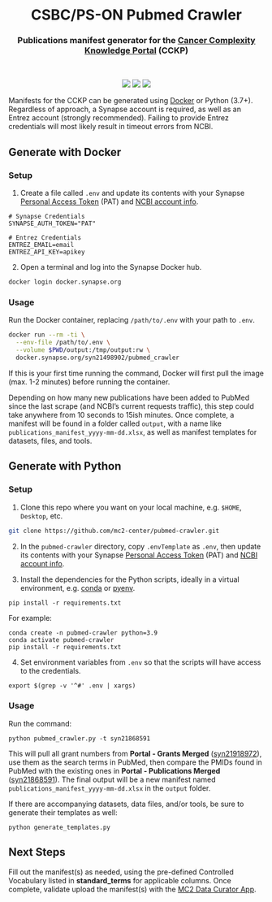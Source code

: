 <h1 align="center">
  CSBC/PS-ON Pubmed Crawler
</h1>

<h3 align="center">
  Publications manifest generator for the <a href="https://staging.cancercomplexity.synapse.org/" target="_blank">Cancer Complexity Knowledge Portal</a> (CCKP)
</h3>
<br/>

<p align="center">
  <img src="https://img.shields.io/maintenance/yes/2022?style=flat-square">
  <a href="https://github.com/mc2-center/pubmed-crawler/commits/main"><img src="https://img.shields.io/github/last-commit/mc2-center/pubmed-crawler?color=informational&style=flat-square"></a>
  <a href="https://github.com/mc2-center/pubmed-crawler/issues"><img src="https://img.shields.io/github/issues-raw/mc2-center/pubmed-crawler?color=important&style=flat-square"></a>
<p>

Manifests for the CCKP can be generated using [Docker] or Python (3.7+).
Regardless of approach, a Synapse account is required, as well as an Entrez
account (strongly recommended).  Failing to provide Entrez credentials will
most likely result in timeout errors from NCBI.

## Generate with Docker

### Setup

1. Create a file called `.env` and update its contents with your Synapse
[Personal Access Token] (PAT) and [NCBI account info].

```
# Synapse Credentials
SYNAPSE_AUTH_TOKEN="PAT"

# Entrez Credentials
ENTREZ_EMAIL=email
ENTREZ_API_KEY=apikey
```

2. Open a terminal and log into the Synapse Docker hub.

```
docker login docker.synapse.org
```

### Usage

Run the Docker container, replacing `/path/to/.env` with your path to `.env`.

```bash
docker run --rm -ti \
  --env-file /path/to/.env \
  --volume $PWD/output:/tmp/output:rw \
  docker.synapse.org/syn21498902/pubmed_crawler
```

If this is your first time running the command, Docker will first pull the image
(max. 1-2 minutes) before running the container.

Depending on how many new publications have been added to PubMed since the last
scrape (and NCBI’s current requests traffic), this step could take anywhere from
10 seconds to 15ish minutes.  Once complete, a manifest will be found in a folder
called `output`, with a name like `publications_manifest_yyyy-mm-dd.xlsx`, as
well as manifest templates for datasets, files, and tools.

## Generate with Python

### Setup

1. Clone this repo where you want on your local machine, e.g. `$HOME`,
`Desktop`, etc.

```bash
git clone https://github.com/mc2-center/pubmed-crawler.git
```

2. In the `pubmed-crawler` directory, copy `.envTemplate` as `.env`, then update
its contents with your Synapse [Personal Access Token] (PAT) and [NCBI account info].

3. Install the dependencies for the Python scripts, ideally in a virtual
environment, e.g. [conda] or [pyenv].

```
pip install -r requirements.txt
```

For example:
  
```
conda create -n pubmed-crawler python=3.9
conda activate pubmed-crawler
pip install -r requirements.txt
```
  
4. Set environment variables from `.env` so that the scripts will have access
to the credentials.

```
export $(grep -v '^#' .env | xargs)
```

### Usage

Run the command:

```
python pubmed_crawler.py -t syn21868591
```

This will pull all grant numbers from **Portal - Grants Merged** ([syn21918972]),
use them as the search terms in PubMed, then compare the PMIDs found in PubMed
with the existing ones in **Portal - Publications Merged** ([syn21868591]). The
final output will be a new manifest named `publications_manifest_yyyy-mm-dd.xlsx`
in the `output` folder.

If there are accompanying datasets, data files, and/or tools, be sure to generate
their templates as well:

```
python generate_templates.py
```

## Next Steps
Fill out the manifest(s) as needed, using the pre-defined Controlled Vocabulary
listed in **standard_terms** for applicable columns.  Once complete, validate
upload the manifest(s) with the [MC2 Data Curator App].

[Docker]: https://www.docker.com/get-started
[Personal Access Token]: https://www.synapse.org/#!PersonalAccessTokens:
[NCBI account info]: https://support.nlm.nih.gov/knowledgebase/article/KA-05317/en-us
[conda]: https://docs.conda.io/projects/conda/en/latest/user-guide/install/index.html
[pyenv]: https://github.com/pyenv/pyenv#getting-pyenv
[MC2 Data Curator App]: https://sagebio.shinyapps.io/csbc_data_curator/
[syn21918972]: https://www.synapse.org/#!Synapse:syn21918972/tables/
[syn21868591]: https://www.synapse.org/#!Synapse:syn21868591/tables/
